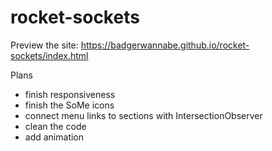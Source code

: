 # rocket-sockets

Preview the site: https://badgerwannabe.github.io/rocket-sockets/index.html

Plans 
- finish responsiveness
- finish the SoMe icons
- connect menu links to sections with IntersectionObserver
- clean the code
- add animation

